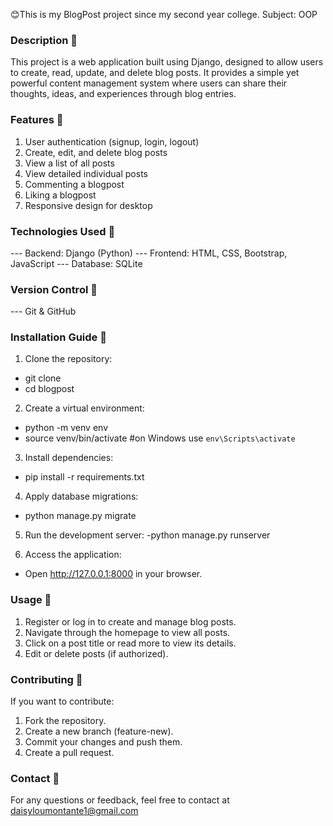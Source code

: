 😊This is my BlogPost project since my second year college. Subject: OOP

### Description 🤍
This project is a web application built using Django, designed to allow users to create, read, update, and delete blog posts. 
It provides a simple yet powerful content management system where users can share their thoughts, ideas, and experiences through blog entries.

### Features 🤍
1. User authentication (signup, login, logout)
2. Create, edit, and delete blog posts
3. View a list of all posts
4. View detailed individual posts
5. Commenting a blogpost
6. Liking a blogpost
7. Responsive design for desktop

### Technologies Used 🤍
--- Backend: Django (Python)
--- Frontend: HTML, CSS, Bootstrap, JavaScript
--- Database: SQLite

### Version Control 🤍
--- Git & GitHub

### Installation Guide 🤍
1. Clone the repository:
- git clone <your-repo-url>
- cd blogpost

2. Create a virtual environment:
- python -m venv env
- source venv/bin/activate  #on Windows use `env\Scripts\activate`

3. Install dependencies:
- pip install -r requirements.txt

4. Apply database migrations:
- python manage.py migrate

5. Run the development server:
-python manage.py runserver

6. Access the application:
- Open http://127.0.0.1:8000 in your browser.

### Usage 🤍
1. Register or log in to create and manage blog posts.
2. Navigate through the homepage to view all posts.
3. Click on a post title or read more to view its details.
4. Edit or delete posts (if authorized).

### Contributing 🤍
If you want to contribute:
1. Fork the repository.
2. Create a new branch (feature-new).
3. Commit your changes and push them.
4. Create a pull request.

### Contact 🤍
For any questions or feedback, feel free to contact at daisyloumontante1@gmail.com
